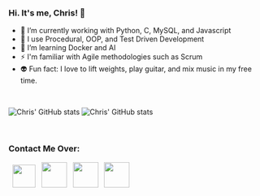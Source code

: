 ### Hi. It's me, Chris! 👋

- 🔭 I’m currently working with Python, C, MySQL, and Javascript
- 💬 I use Procedural, OOP, and Test Driven Development
- 🌱 I’m learning Docker and AI
- ⚡ I'm familiar with Agile methodologies such as Scrum
- 👽 Fun fact: I love to lift weights, play guitar, and mix music in my free time.

&nbsp;

![Chris' GitHub stats](https://github-readme-stats.vercel.app/api?username=ChristianMartinezTech&theme=tokyonight&show_icons=true)
![Chris' GitHub stats](https://github-readme-stats.vercel.app/api/top-langs/?username=ChristianMartinezTech&theme=tokyonight&layout=compact&show_icons=true)

&nbsp;

<h3> Contact Me Over: </h3>
<p align="left">
&nbsp; <a href="https://www.linkedin.com/in/christian-felipe-martinez-echeverri-7987551b6/" target="_blank" rel="noopener noreferrer"><img src="https://cdn-icons-png.flaticon.com/512/38/38669.png" width="45" /></a>
&nbsp; <a href="https://chrismartine-e.medium.com/" target="_blank" rel="noopener noreferrer"><img src="https://cdn4.iconfinder.com/data/icons/social-media-2210/24/Medium-512.png" width="50" /></a>
&nbsp; <a href="https://platzi.com/p/ChrisMartinezE/" target="_blank" rel="noopener noreferrer"><img src="https://static.platzi.com/media/avatars/Platzi-f730e65b-e92b-44d3-81c0-5c59c4dc4658.png" width="50" /></a>
&nbsp; <a href="https://twitter.com/CrismartineE" target="_blank" rel="noopener noreferrer"><img src="https://assets.stickpng.com/images/580b57fcd9996e24bc43c53e.png" width="50" /></a>
</p>
